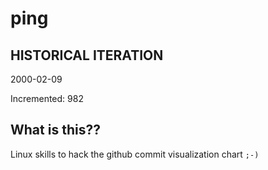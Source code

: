 # ping

## HISTORICAL ITERATION
2000-02-09

Incremented: 982

## What is this?? 
Linux skills to hack the github commit visualization chart `;-)`
